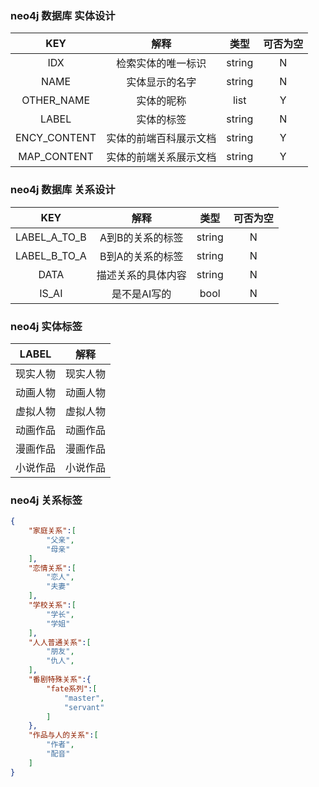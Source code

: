 ### neo4j 数据库 实体设计

| KEY | 解释 | 类型 | 可否为空 |
|:---:|:---:|:---:|:---:|
| IDX | 检索实体的唯一标识 | string | N |
| NAME | 实体显示的名字 | string | N |
| OTHER_NAME | 实体的昵称 | list | Y |
| LABEL | 实体的标签 | string | N |
| ENCY_CONTENT | 实体的前端百科展示文档 | string | Y |
| MAP_CONTENT | 实体的前端关系展示文档 | string | Y |

### neo4j 数据库 关系设计

| KEY | 解释 | 类型 | 可否为空 |
|:---:|:---:|:---:|:---:|
| LABEL_A_TO_B | A到B的关系的标签 | string | N |
| LABEL_B_TO_A | B到A的关系的标签 | string | N |
| DATA | 描述关系的具体内容 | string | N |
| IS_AI | 是不是AI写的 | bool | N |

### neo4j 实体标签

| LABEL | 解释 |
|:---:|:---:|
| 现实人物 | 现实人物 |
| 动画人物 | 动画人物 |
| 虚拟人物 | 虚拟人物 |
| 动画作品 | 动画作品 |
| 漫画作品 | 漫画作品 |
| 小说作品 | 小说作品 |

### neo4j 关系标签
``` json
{
    "家庭关系":[
        "父亲",
        "母亲"
    ],
    "恋情关系":[
        "恋人",
        "夫妻"
    ],
    "学校关系":[
        "学长",
        "学姐"
    ],
    "人人普通关系":[
        "朋友",
        "仇人",
    ],
    "番剧特殊关系":{
        "fate系列":[
            "master",
            "servant"
        ]
    },
    "作品与人的关系":[
        "作者",
        "配音"
    ]
}
```
